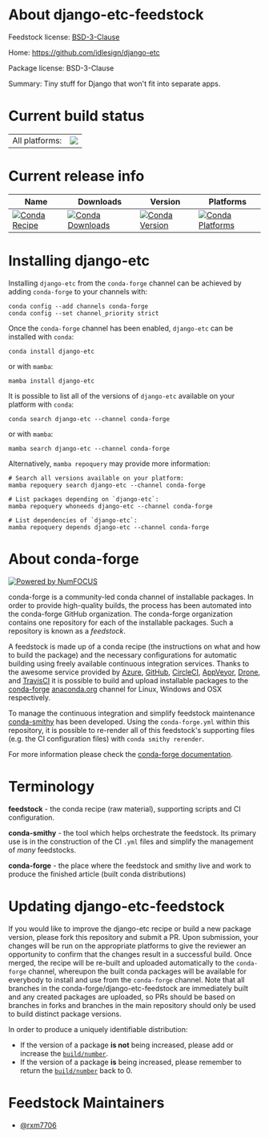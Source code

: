 About django-etc-feedstock
==========================

Feedstock license: [BSD-3-Clause](https://github.com/conda-forge/django-etc-feedstock/blob/main/LICENSE.txt)

Home: https://github.com/idlesign/django-etc

Package license: BSD-3-Clause

Summary: Tiny stuff for Django that won't fit into separate apps.

Current build status
====================


<table><tr><td>All platforms:</td>
    <td>
      <a href="https://dev.azure.com/conda-forge/feedstock-builds/_build/latest?definitionId=21846&branchName=main">
        <img src="https://dev.azure.com/conda-forge/feedstock-builds/_apis/build/status/django-etc-feedstock?branchName=main">
      </a>
    </td>
  </tr>
</table>

Current release info
====================

| Name | Downloads | Version | Platforms |
| --- | --- | --- | --- |
| [![Conda Recipe](https://img.shields.io/badge/recipe-django--etc-green.svg)](https://anaconda.org/conda-forge/django-etc) | [![Conda Downloads](https://img.shields.io/conda/dn/conda-forge/django-etc.svg)](https://anaconda.org/conda-forge/django-etc) | [![Conda Version](https://img.shields.io/conda/vn/conda-forge/django-etc.svg)](https://anaconda.org/conda-forge/django-etc) | [![Conda Platforms](https://img.shields.io/conda/pn/conda-forge/django-etc.svg)](https://anaconda.org/conda-forge/django-etc) |

Installing django-etc
=====================

Installing `django-etc` from the `conda-forge` channel can be achieved by adding `conda-forge` to your channels with:

```
conda config --add channels conda-forge
conda config --set channel_priority strict
```

Once the `conda-forge` channel has been enabled, `django-etc` can be installed with `conda`:

```
conda install django-etc
```

or with `mamba`:

```
mamba install django-etc
```

It is possible to list all of the versions of `django-etc` available on your platform with `conda`:

```
conda search django-etc --channel conda-forge
```

or with `mamba`:

```
mamba search django-etc --channel conda-forge
```

Alternatively, `mamba repoquery` may provide more information:

```
# Search all versions available on your platform:
mamba repoquery search django-etc --channel conda-forge

# List packages depending on `django-etc`:
mamba repoquery whoneeds django-etc --channel conda-forge

# List dependencies of `django-etc`:
mamba repoquery depends django-etc --channel conda-forge
```


About conda-forge
=================

[![Powered by
NumFOCUS](https://img.shields.io/badge/powered%20by-NumFOCUS-orange.svg?style=flat&colorA=E1523D&colorB=007D8A)](https://numfocus.org)

conda-forge is a community-led conda channel of installable packages.
In order to provide high-quality builds, the process has been automated into the
conda-forge GitHub organization. The conda-forge organization contains one repository
for each of the installable packages. Such a repository is known as a *feedstock*.

A feedstock is made up of a conda recipe (the instructions on what and how to build
the package) and the necessary configurations for automatic building using freely
available continuous integration services. Thanks to the awesome service provided by
[Azure](https://azure.microsoft.com/en-us/services/devops/), [GitHub](https://github.com/),
[CircleCI](https://circleci.com/), [AppVeyor](https://www.appveyor.com/),
[Drone](https://cloud.drone.io/welcome), and [TravisCI](https://travis-ci.com/)
it is possible to build and upload installable packages to the
[conda-forge](https://anaconda.org/conda-forge) [anaconda.org](https://anaconda.org/)
channel for Linux, Windows and OSX respectively.

To manage the continuous integration and simplify feedstock maintenance
[conda-smithy](https://github.com/conda-forge/conda-smithy) has been developed.
Using the ``conda-forge.yml`` within this repository, it is possible to re-render all of
this feedstock's supporting files (e.g. the CI configuration files) with ``conda smithy rerender``.

For more information please check the [conda-forge documentation](https://conda-forge.org/docs/).

Terminology
===========

**feedstock** - the conda recipe (raw material), supporting scripts and CI configuration.

**conda-smithy** - the tool which helps orchestrate the feedstock.
                   Its primary use is in the construction of the CI ``.yml`` files
                   and simplify the management of *many* feedstocks.

**conda-forge** - the place where the feedstock and smithy live and work to
                  produce the finished article (built conda distributions)


Updating django-etc-feedstock
=============================

If you would like to improve the django-etc recipe or build a new
package version, please fork this repository and submit a PR. Upon submission,
your changes will be run on the appropriate platforms to give the reviewer an
opportunity to confirm that the changes result in a successful build. Once
merged, the recipe will be re-built and uploaded automatically to the
`conda-forge` channel, whereupon the built conda packages will be available for
everybody to install and use from the `conda-forge` channel.
Note that all branches in the conda-forge/django-etc-feedstock are
immediately built and any created packages are uploaded, so PRs should be based
on branches in forks and branches in the main repository should only be used to
build distinct package versions.

In order to produce a uniquely identifiable distribution:
 * If the version of a package **is not** being increased, please add or increase
   the [``build/number``](https://docs.conda.io/projects/conda-build/en/latest/resources/define-metadata.html#build-number-and-string).
 * If the version of a package **is** being increased, please remember to return
   the [``build/number``](https://docs.conda.io/projects/conda-build/en/latest/resources/define-metadata.html#build-number-and-string)
   back to 0.

Feedstock Maintainers
=====================

* [@rxm7706](https://github.com/rxm7706/)

